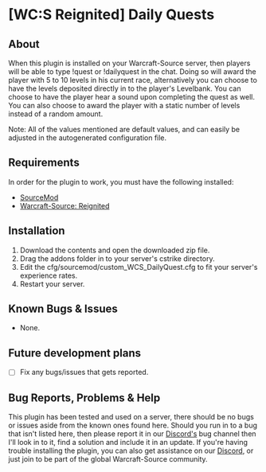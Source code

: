 # [WC:S Reignited] Daily Quests

## About
When this plugin is installed on your Warcraft-Source server, then players will be able to type !quest or !dailyquest in the chat. Doing so will award the player with 5 to 10 levels in his current race, alternatively you can choose to have the levels deposited directly in to the player's Levelbank. You can choose to have the player hear a sound upon completing the quest as well. You can also choose to award the player with a static number of levels instead of a random amount.


Note: 
All of the values mentioned are default values, and can easily be adjusted in the autogenerated configuration file.



## Requirements
In order for the plugin to work, you must have the following installed:
- [SourceMod](https://www.sourcemod.net/downloads.php?branch=stable) 
- [Warcraft-Source: Reignited](https://github.com/ThaPwned/WCS)


## Installation
1) Download the contents and open the downloaded zip file.
2) Drag the addons folder in to your server's cstrike directory.
3) Edit the cfg/sourcemod/custom_WCS_DailyQuest.cfg to fit your server's experience rates.
4) Restart your server.


## Known Bugs & Issues
- None.


## Future development plans
- [ ] Fix any bugs/issues that gets reported.


## Bug Reports, Problems & Help
This plugin has been tested and used on a server, there should be no bugs or issues aside from the known ones found here.
Should you run in to a bug that isn't listed here, then please report it in our [Discord's](https://discord.com/invite/rx8Q4PrK6C) bug channel then I'll look in to it, find a solution and include it in an update.
If you're having trouble installing the plugin, you can also get assistance on our [Discord](https://discord.com/invite/rx8Q4PrK6C), or just join to be part of the global Warcraft-Source community.
